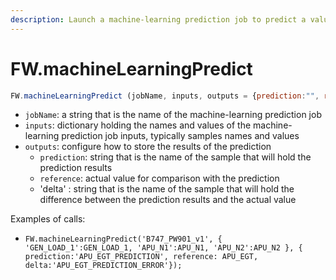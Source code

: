 ```yaml
---
description: Launch a machine-learning prediction job to predict a value from inputs (usually sample values) and compare it with an actual value (usually a sample value).
---
```


# FW.machineLearningPredict

```javascript
FW.machineLearningPredict (jobName, inputs, outputs = {prediction:"", reference:"" , delta:""})
```

* `jobName`: a string that is the name of the machine-learning prediction job
* `inputs`: dictionary holding the names and values of the machine-learning prediction job inputs, typically samples names and values
* `outputs`: configure how to store the results of the prediction
  * `prediction`: string that is the name of the sample that will hold the prediction results
  * `reference`: actual value for comparison with the prediction
  * 'delta' : string that is the name of the sample that will hold the difference between the prediction results and the actual value

Examples of calls:

* `FW.machineLearningPredict('B747_PW901_v1', { 'GEN_LOAD_1':GEN_LOAD_1, 'APU_N1':APU_N1, 'APU_N2':APU_N2 }, { prediction:'APU_EGT_PREDICTION', reference: APU_EGT, delta:'APU_EGT_PREDICTION_ERROR'});`
